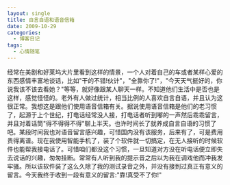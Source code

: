 ```yaml
---
layout: single
title: 自言自语和语音信箱
date: 2009-10-29
categories:
  - 博客日记
tags:
  - 心情随笔
---
```


经常在美剧和好莱坞大片里看到这样的情景，一个人对着自己的车或者某样心爱的东西感情丰富地谈话，比如\"干的不错!伙计\"，\"全靠你了!\"，\"今天天气挺好的，你说我该不该去看她？\"等等，就好像跟某人聊天一样。不知道他们生活中是否也是这样，感觉怪怪的。老外有人做过统计，相当比例的人喜欢自言自语，并且认为这很正常。我想这是跟他们使用语音信箱有关。据说使用语音信箱是他们的老习惯了，起源于上个世纪，打电话经常没人接，打电话者听到嘟的一声然后乖乖留言，并且对着话筒\"得不得得不得\"聊上半天。也许时间长了就养成自言自语的习惯了吧。某段时间我也对语音留言感兴趣，可惜国内没有该服务，后来有了，可是费用贵得离谱。现在我使用智能手机了，装了个软件就一切搞定，在无人接听的时候软件也能帮我接电话了。可惜咱们都没这个习惯，一旦知道对方没在听电话便立即失去说话的兴趣，匆匆挂断。常常有人听到我的提示音之后以为我在调戏他而冲我发牢骚。所以该软件装了这么久除了我的测试录音之外，并没有接到过真正有意义的留言。今天我终于收到一段有意义的留言&#58;\"靠!真受不了你!\"
